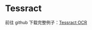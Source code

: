 # Tessract <Badge type="tip" text="6.2.9" vertical="top" /> <Badge type="tip" text="实验" vertical="middle" />

前往 github 下载完整例子：[Tessract OCR](https://github.com/wilinz/autoxjs-tessocr)

